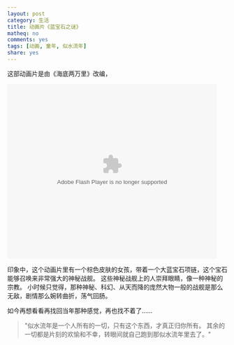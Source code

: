 ```yaml
---
layout: post
category: 生活
title: 动画片《蓝宝石之谜》
matheq: no
comments: yes
tags: [动画, 童年, 似水流年]
share: yes
---
```


这部动画片是由《海底两万里》改编，

<embed src="http://player.youku.com/player.php/sid/XMzY4NDYxNjU2/v.swf" allowFullScreen="true" quality="high" width="480" height="400" align="middle" allowScriptAccess="always" type="application/x-shockwave-flash"/>

印象中，这个动画片里有一个棕色皮肤的女孩，带着一个大蓝宝石项链，这个宝石能够召唤来非常强大的神秘战舰。
这些神秘战舰上的人崇拜眼睛，像一种神秘的宗教。
小时候只觉得，那种神秘、科幻、从天而降的庞然大物一般的战舰是那么无敌，剧情那么婉转曲折，荡气回肠。

如今再想看看再找回当年那种感觉，再也找不着了……

> "似水流年是一个人所有的一切，只有这个东西，才真正归你所有。
> 其余的一切都是片刻的欢愉和不幸，转眼间就自己跑到那似水流年里去了。"
